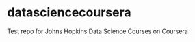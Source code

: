 datasciencecoursera
===================

Test repo for Johns Hopkins Data Science Courses on Coursera
